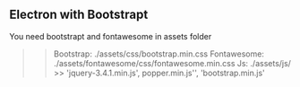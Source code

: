 ## Electron with Bootstrapt
You need bootstrapt and fontawesome in assets folder
>> Bootstrap: ./assets/css/bootstrap.min.css
>> Fontawesome: ./assets/fontawesome/css/fontawesome.min.css
>> Js: ./assets/js/ >> 'jquery-3.4.1.min.js', popper.min.js'', 'bootstrap.min.js'